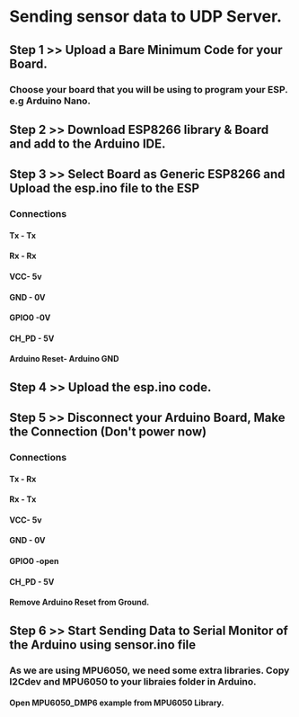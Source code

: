 # Sending sensor data to UDP Server.
## Step 1 >> Upload a Bare Minimum Code for your Board.
###     Choose your board that you will be using to program your ESP. e.g Arduino Nano.
## Step 2 >> Download ESP8266 library & Board and add to the Arduino IDE.
 ## Step 3 >> Select Board as Generic ESP8266 and Upload the esp.ino file to the ESP
 ### Connections 
 #### Tx - Tx
 #### Rx - Rx
 #### VCC- 5v
 #### GND - 0V 
 #### GPIO0 -0V
 #### CH_PD - 5V

 #### Arduino Reset- Arduino GND 

 ## Step 4 >> Upload the esp.ino code.

 ## Step 5 >> Disconnect your Arduino Board, Make the Connection (Don't power now)

 ### Connections 
 #### Tx - Rx
 #### Rx - Tx
 #### VCC- 5v
 #### GND - 0V 
 #### GPIO0 -open
 #### CH_PD - 5V

 #### Remove Arduino Reset from Ground.

 ## Step 6 >> Start Sending Data to Serial Monitor of the Arduino using sensor.ino file

 ### As we are using MPU6050, we need some extra libraries. Copy I2Cdev and MPU6050 to your libraies folder in Arduino.

 #### Open MPU6050_DMP6 example from MPU6050 Library. 
